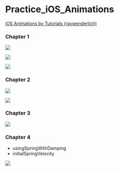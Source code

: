 # Practice_iOS_Animations

[iOS Animations by Tutorials (raywenderlich)](https://www.raywenderlich.com/books/ios-animations-by-tutorials/v6.0/)

### Chapter 1

![](images/1.png)

![](images/2.png)

![](images/3.png)

### Chapter 2

![](images/4.png)

![](images/5.png)

### Chapter 3

![](images/6.png)

### Chapter 4

- usingSpringWithDamping
- initialSpringVelocity

![](images/7.png)

